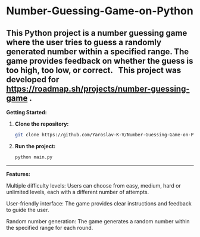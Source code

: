 # Number-Guessing-Game-on-Python

This Python project is a number guessing game where the user tries to guess a randomly generated number within a specified range. The game provides feedback on whether the guess is too high, too low, or correct.   
This project was developed for https://roadmap.sh/projects/number-guessing-game .
---
**Getting Started:**

1. **Clone the repository:**
   ```bash
   git clone https://github.com/Yaroslav-K-V/Number-Guessing-Game-on-Python
   
2. **Run the project:**

   ```bash
   python main.py

***
**Features:**

Multiple difficulty levels: Users can choose from easy, medium, hard or unlimited levels, each with a different number of attempts.

User-friendly interface: The game provides clear instructions and feedback to guide the user.

Random number generation: The game generates a random number within the specified range for each round.
